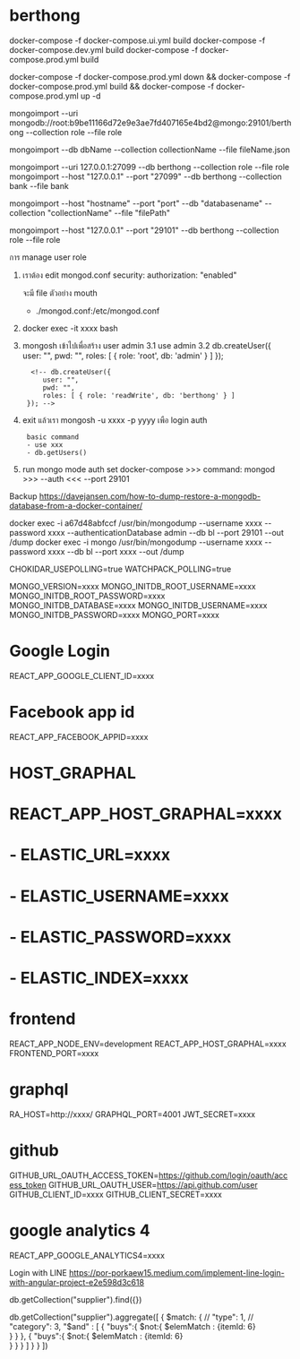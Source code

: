 ﻿# berthong
docker-compose -f docker-compose.ui.yml build
docker-compose -f docker-compose.dev.yml build
docker-compose -f docker-compose.prod.yml build

docker-compose -f docker-compose.prod.yml down &&  docker-compose -f docker-compose.prod.yml build &&  docker-compose -f docker-compose.prod.yml up -d

mongoimport --uri mongodb://root:b9be11166d72e9e3ae7fd407165e4bd2@mongo:29101/berthong --collection role --file role

mongoimport --db dbName --collection collectionName --file fileName.json

mongoimport --uri 127.0.0.1:27099 --db berthong --collection role --file role
mongoimport --host "127.0.0.1" --port "27099" --db berthong --collection bank --file bank

mongoimport --host "hostname" --port "port" --db "databasename" --collection "collectionName" --file "filePath"

mongoimport --host "127.0.0.1" --port "29101" --db berthong --collection role --file role

<!--  
mongoimport --port "29102" --username banlistinfo --password 6c09093474284f6bfc3749a5bd24cbb6 --db berthong --collection bank --file bank 
-->

การ manage user role
1. เราต้อง edit mongod.conf
    security:
        authorization: "enabled"
    
    จะมี file ตัวอย่าง
    mouth 
    - ./mongod.conf:/etc/mongod.conf

2. docker exec -it xxxx bash
3. mongosh เข้าไปเพื่อสร้าง user admin 
   3.1  use admin
   3.2  db.createUser({
            user: "",
            pwd: "",
            roles: [ { role: 'root', db: 'admin' } ]
        });

         <!-- db.createUser({
            user: "",
            pwd: "",
            roles: [ { role: 'readWrite', db: 'berthong' } ]
        }); -->

4. exit แล้วเรา mongosh -u xxxx -p yyyy เพือ login auth
       <!-- db.createUser({
            user: "",
            pwd: "",
            roles: [ { role: 'readWrite', db: 'bl' } ]
        }); -->

        basic command
        - use xxx 
        - db.getUsers()

5. run mongo mode auth set docker-compose  >>> command: mongod >>> --auth <<< --port 29101

Backup
https://davejansen.com/how-to-dump-restore-a-mongodb-database-from-a-docker-container/

docker exec -i a67d48abfccf /usr/bin/mongodump --username xxxx --password xxxx --authenticationDatabase admin --db bl --port 29101 --out /dump
docker exec -i mongo /usr/bin/mongodump --username xxxx --password xxxx --db bl --port xxxx --out /dump

CHOKIDAR_USEPOLLING=true
WATCHPACK_POLLING=true

MONGO_VERSION=xxxx
MONGO_INITDB_ROOT_USERNAME=xxxx
MONGO_INITDB_ROOT_PASSWORD=xxxx
MONGO_INITDB_DATABASE=xxxx
MONGO_INITDB_USERNAME=xxxx
MONGO_INITDB_PASSWORD=xxxx
MONGO_PORT=xxxx

# Google Login
REACT_APP_GOOGLE_CLIENT_ID=xxxx

# Facebook app id
REACT_APP_FACEBOOK_APPID=xxxx

# HOST_GRAPHAL
# REACT_APP_HOST_GRAPHAL=xxxx

#   - ELASTIC_URL=xxxx
#   - ELASTIC_USERNAME=xxxx
#   - ELASTIC_PASSWORD=xxxx
#   - ELASTIC_INDEX=xxxx

# frontend
REACT_APP_NODE_ENV=development
REACT_APP_HOST_GRAPHAL=xxxx
FRONTEND_PORT=xxxx

# graphql
RA_HOST=http://xxxx/
GRAPHQL_PORT=4001
JWT_SECRET=xxxx

# github
GITHUB_URL_OAUTH_ACCESS_TOKEN=https://github.com/login/oauth/access_token
GITHUB_URL_OAUTH_USER=https://api.github.com/user
GITHUB_CLIENT_ID=xxxx
GITHUB_CLIENT_SECRET=xxxx 

# google analytics 4
REACT_APP_GOOGLE_ANALYTICS4=xxxx



Login with LINE
https://por-porkaew15.medium.com/implement-line-login-with-angular-project-e2e598d3c618




db.getCollection("supplier").find({})

db.getCollection("supplier").aggregate([
        { 
            $match: { 
//                "type": 1,
//                "category": 3,
                "$and" : [
                    {
                        "buys":{
                           $not:{
                               $elemMatch : {itemId: 6}  
                           } 
                        }
                    },
                    {
                        "buys":{
                           $not:{
                               $elemMatch : {itemId: 6}  
                           } 
                        }
                    }
                ]
            }
        }
])
